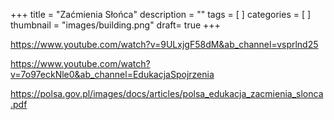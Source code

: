 +++
title = "Zaćmienia Słońca"
description = ""
tags = [
]
categories = [
]
thumbnail = "images/building.png"
draft= true
+++


https://www.youtube.com/watch?v=9ULxjgF58dM&ab_channel=vsprlnd25

https://www.youtube.com/watch?v=7o97eckNle0&ab_channel=EdukacjaSpojrzenia

https://polsa.gov.pl/images/docs/articles/polsa_edukacja_zacmienia_slonca.pdf
